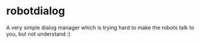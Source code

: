 
robotdialog
=======================

A very simple dialog manager which is trying hard to make the robots talk to
you, but not understand :)
